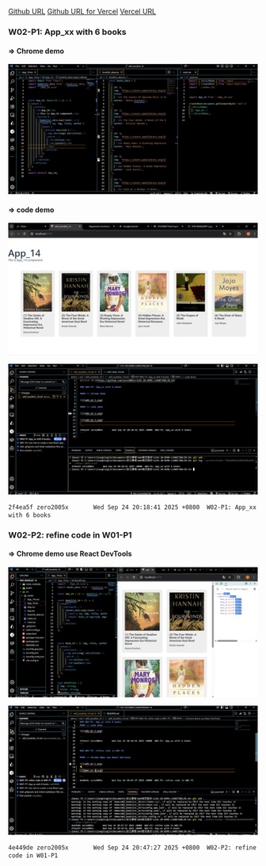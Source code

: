 [Github URL](https://github.com/zero2005x/1141-2N-DEMO-LIANGTINGLIN-14)
[Github URL for Vercel](https://github.com/zero2005x/114_2N_demo_vercel_liangtinglin)
[Vercel URL](https://114-2-n-demo-vercel-liangtinglin.vercel.app/)

### W02-P1: App_xx with 6 books

#### => Chrome demo

![](w02-p1-1.png)

#### => code demo

![](w02-p1-2.png)

![](w02-p1-3.png)

```
2f4ea5f zero2005x       Wed Sep 24 20:18:41 2025 +0800  W02-P1: App_xx with 6 books
```

### W02-P2: refine code in W01-P1

#### => Chrome demo use React DevTools

![](w02-p2-1.png)

![](w02-p2-2.png)

```
4e449de zero2005x       Wed Sep 24 20:47:27 2025 +0800  W02-P2: refine code in W01-P1
```
